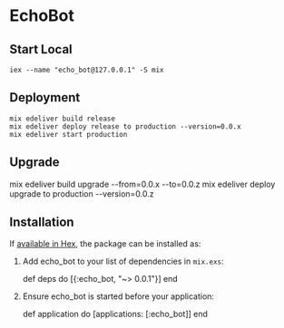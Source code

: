 # EchoBot

## Start Local

    iex --name "echo_bot@127.0.0.1" -S mix

## Deployment

    mix edeliver build release
    mix edeliver deploy release to production --version=0.0.x
    mix edeliver start production

## Upgrade

  mix edeliver build upgrade --from=0.0.x --to=0.0.z
  mix edeliver deploy upgrade to production --version=0.0.z

## Installation

If [available in Hex](https://hex.pm/docs/publish), the package can be installed as:

  1. Add echo_bot to your list of dependencies in `mix.exs`:

        def deps do
          [{:echo_bot, "~> 0.0.1"}]
        end

  2. Ensure echo_bot is started before your application:

        def application do
          [applications: [:echo_bot]]
        end
